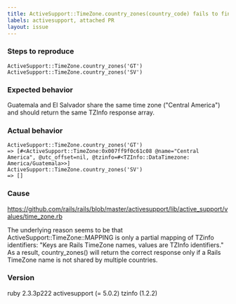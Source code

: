 ```yaml
---
title: ActiveSupport::TimeZone.country_zones(country_code) fails to find valid Alpha2
labels: activesupport, attached PR
layout: issue
---
```


### Steps to reproduce
```
ActiveSupport::TimeZone.country_zones('GT')
ActiveSupport::TimeZone.country_zones('SV')
```
### Expected behavior
Guatemala and El Salvador share the same time zone ("Central America") and should return the same TZInfo response array.

### Actual behavior
```
ActiveSupport::TimeZone.country_zones('GT')
=> [#<ActiveSupport::TimeZone:0x007ff9f0c61c08 @name="Central America", @utc_offset=nil, @tzinfo=#<TZInfo::DataTimezone: America/Guatemala>>]
ActiveSupport::TimeZone.country_zones('SV')
=> []
```

### Cause
https://github.com/rails/rails/blob/master/activesupport/lib/active_support/values/time_zone.rb

The underlying reason seems to be that ActiveSupport::TimeZone::MAPPING is only a partial mapping of TZinfo identifiers: "Keys are Rails TimeZone names, values are TZInfo identifiers."   As a result, country_zones() will return the correct response only if a Rails TimeZone name is not shared by multiple countries.

### Version
ruby 2.3.3p222
activesupport (= 5.0.2)
tzinfo (1.2.2)
